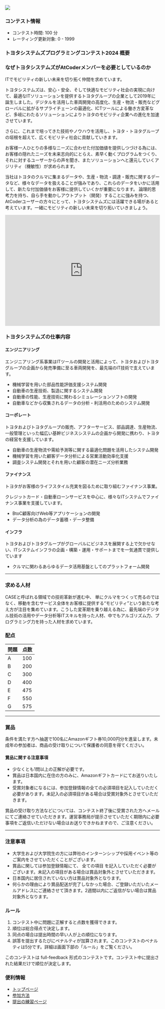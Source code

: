 
<div>

<span>

<span>

<div>

<img src="https://img.atcoder.jp/abc330/4.png">

</img>

</div>

### **コンテスト情報**

<section>

<ul>

<li>
コンテスト時間: 100 分
</li>

<li>
レーティング更新対象: 0 - 
<span>
1999
</span>

</li>

</ul>

</section>

### **トヨタシステムズプログラミングコンテスト2024 概要**

### **なぜトヨタシステムズがAtCoderメンバーを必要としているのか**

<section>

<p>
ITでモビリティの新しい未来を切り拓く仲間を求めています。
</p>

<p>
トヨタシステムズは、安心・安全、そして快適なモビリティ社会の実現に向けて、最適なITソリューションを提供するトヨタグループの企業として2019年に誕生しました。デジタルを活用した車両開発の高度化、生産・物流・販売などグローバルに拡がるサプライチェーンの最適化、ICTツールによる働き方変革など、多岐にわたるソリューションによりトヨタのモビリティ企業への進化を加速させています。

さらに、これまで培ってきた技術やノウハウを活用し、トヨタ・トヨタグループの垣根を超えて、広くモビリティ社会に貢献していきます。
      
</p>

<p>
お客様一人ひとりの多様なニーズに合わせた付加価値を提供しつづける為には、お客様の隠れたニーズを未来志向的にとらえ、素早く動くプログラムをつくり、それに対するユーザーからの声を聞き、またソリューションへと還元していくアジリティ（機敏性）が求められます。
      
</p>

<p>
当社はトヨタのクルマに集まるデータや、生産・物流・調達・販売に関するデータなど、様々なデータを扱えることが強みであり、これらのデータをいかに活用して、新たな付加価値をお客様に提供していくかが重要になります。
論理的思考力を持ち、自ら手を動かしアウトプット（開発）することに強みを持つ、AtCoderユーザーの方々にとって、トヨタシステムズには活躍できる場があると考えています。一緒にモビリティの新しい未来を切り拓いていきましょう。

      
</p>

</section>

<iframe src="https://www.youtube.com/embed/Wp20qg3AhWk?si=0SI7VZHYPMHV-8zA" width="100%" height="360" frameborder="0" allowfullscreen>

</iframe>

### **トヨタシステムズの仕事内容**

#### **エンジニアリング**

<section>

<p>
エンジニアリング系事業はITツールの開発と活用によって、トヨタおよびトヨタグループの企画から発売準備に至る車両開発を、最先端のIT技術で支えています。
      
</p>

<ul>

<li>
機械学習を用いた部品性能評価支援システム開発
</li>

<li>
自動車の生産技術、製造に関するシステム開発
</li>

<li>
自動車の性能、生産技術に関わるシミュレーションソフトの開発
</li>

<li>
自動車などから収集されるデータの分析・利活用のためのシステム開発
        
</li>

</ul>

</section>

#### **コーポレート**

<section>

<p>
トヨタおよびトヨタグループの販売、アフターサービス、部品調達、生産物流、一般管理といった幅広い基幹ビジネスシステムの企画から開発に携わり、トヨタの経営を支援しています。
      
</p>

<ul>

<li>
自動車の生産物流や需給予測等に関する最適化問題を活用したシステム開発
        
</li>

<li>
機械学習を用いた顧客データ分析による営業活動効率化支援
</li>

<li>
調査システム開発とそれを用いた顧客の潜在ニーズ分析業務
</li>

</ul>

</section>

#### **ファイナンス**

<section>

<p>
トヨタがお客様のライフスタイル充実を図るために取り組むファイナンス事業。

クレジットカード・自動車ローンサービスを中心に、様々なITシステムでファイナンス事業を支援しています。
      
</p>

<ul>

<li>
BtoC顧客向けWeb等アプリケーションの開発
</li>

<li>
データ分析の為のデータ蓄積・データ整備
</li>

</ul>

</section>

#### **インフラ**

<section>

<p>
トヨタおよびトヨタグループがグローバルにビジネスを展開する上で欠かせない、ITシステムインフラの企画・構築・運用・サポートまでを一気通貫で提供しています
      
</p>

<ul>

<li>
クルマに関わるあらゆるデータ活用基盤としてのプラットフォーム開発
        
</li>

</ul>

</section>

---

### **求める人材**

<section>

<p>
CASEと呼ばれる領域での技術革新が進む中、
      単にクルマをつくって売るのではなく、移動を含むサービス全体をお客様に提供する“モビリティ”という新たな考え方が注目を集めています。こうした変革期を乗り越える為に、最先端のデジタル技術の活用やデータ分析等ITスキルを持った人材、中でもアルゴリズム力、プログラミング力を持った人材を求めています。
      
</p>

</section>

### **配点**

<section>

<div>

<div>

<table>

<thead>

<tr>

<th>
問題
</th>

<th>
点数
</th>

</tr>

</thead>

<tbody>

<tr>

<td>
A
</td>

<td>
100
</td>

</tr>

<tr>

<td>
B
</td>

<td>
200
</td>

</tr>

<tr>

<td>
C
</td>

<td>
300
</td>

</tr>

<tr>

<td>
D
</td>

<td>
400
</td>

</tr>

<tr>

<td>
E
</td>

<td>
475
</td>

</tr>

<tr>

<td>
F
</td>

<td>
550
</td>

</tr>

<tr>

<td>
G
</td>

<td>
575
</td>

</tr>

</tbody>

</table>

</div>

</div>

</section>

---

### **賞品**

<section>
条件を満たす方へ抽選で100名にAmazonギフト券10,000円分を進呈します。未成年の参加者は、商品の受け取りについて保護者の同意を得てください。
    
</section>

#### **賞品に関する注意事項**

<section>

<ul>

<li>
少なくとも1問以上の正解が必要です。
</li>

<li>
賞品は日本国内に在住の方のみに、Amazonギフトカードにてお送りいたします。
</li>

<li>
受賞対象者になるには、参加登録情報の全ての必須項目を記入していただく必要があります。未記入の必須項目がある場合は受賞対象外とさせていただきます。
</li>

</ul>

<p>
賞品の受け取り方法などについては、コンテスト終了後に受賞された方へメールにてご連絡させていただきます。運営事務局が提示させていただく期限内に必要事項をご返信いただけない場合はお送りできかねますので、ご注意ください。
      
</p>

</section>

---

### **注意事項**

<section>

<p>

</p>

<ul>

<li>
大学生および大学院生の方には弊社のインターンシップや採用イベント等のご案内をさせていただくことがございます。
</li>

<li>
賞品に関しては参加登録情報にて、
<span>
全ての項目
</span>
を記入していただく必要がございます。未記入の項目がある場合は賞品対象外とさせていただきます。
</li>

<li>
日本国内に居住されていない方は賞品対象外となります。
</li>

<li>
何らかの理由により賞品配送が完了しなかった場合、ご登録いただいたメールアドレスにご連絡させて頂きます。2週間以内にご返信がない場合は賞品対象外となります。
</li>

</ul>

<p>

</p>

</section>

### **ルール**

<section>

<ol>

<li>
コンテスト中に問題に正解すると点数を獲得できます。
</li>

<li>
順位は総合得点で決定します。
</li>

<li>
同点の場合は提出時間の早い人が上の順位になります。
</li>

<li>
誤答を提出するたびにペナルティが加算されます。このコンテストのペナルティは5分です。詳細は画面下部の「ルール」をご覧ください。
        
</li>

</ol>

<p>
このコンテストは full-feedback
        形式のコンテストです。コンテスト中に提出された結果だけで順位が決定します。
      
</p>

</section>

### **便利情報**

<ul>

<li>
<a href="https://atcoder.jp/">トップページ</a>
</li>

<li>
<a href="https://atcoder.jp/post/37">参加方法</a>
</li>

<li>
<a href="https://atcoder.jp/contests/practice">提出の練習ページ</a>
</li>

</ul>

</span>

</span>

</div>
